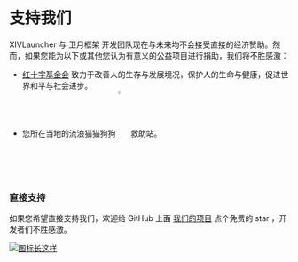 # 支持我们

XIVLauncher 与 卫月框架 开发团队现在与未来均不会接受直接的经济赞助。然而，如果您能为以下或其他您认为有意义的公益项目进行捐助，我们将不胜感激：
* [红十字基金会](https://www.crcf.org.cn/) 致力于改善人的生存与发展境况，保护人的生命与健康，促进世界和平与社会进步。
* 您所在当地的流浪猫猫狗狗 <img style="display: inline; vertical-align: middle; width: 4%;" src="https://cdn.discordapp.com/emojis/833812234969940048.png?size=128"> 救助站。

### 直接支持

如果您希望直接支持我们，欢迎给 GitHub 上面 [我们的项目](https://github.com/goatcorp/) 点个免费的 star ，开发者们不胜感激。

[![图标长这样](https://user-images.githubusercontent.com/16760685/145173596-b3d9ca08-fcdc-4282-ad62-a67243a711f6.png)](https://github.com/goatcorp/FFXIVQuickLauncher)

